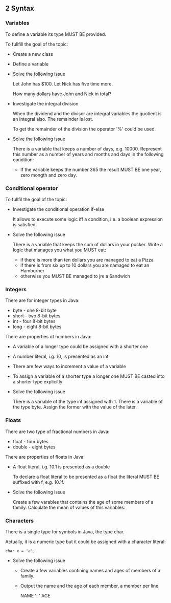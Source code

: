 ## 2 Syntax

### Variables

To define a variable its type MUST BE provided.

To fullfill the goal of the topic:

- Create a new class

- Define a variable

- Solve the following issue

    Let John has $100. Let Nick has five time more.

    How many dollars have John and Nick in total?

- Investigate the integral division

    When the dividend and the divisor are integral variables
    the quotient is an integral also. The remainder is lost.

    To get the remainder of the division the operator '%'
    could be used.

- Solve the following issue

    There is a variable that keeps a number of days, e.g. 10000.
    Represent this number as a number of years and months and days
    in the following condition:

    - If the variable keeps the number 365 the result MUST BE one year,
      zero mongth and zero day.

### Conditional operator

To fullfil the goal of the topic:

- Investigate the conditional operation if-else

    It allows to execute some logic iff a condition, i.e. a boolean expression
    is satisfied.

- Solve the following issue

    There is a variable that keeps the sum of dollars in your pocker. Write
    a logic that manages you what you MUST eat:

    - if there is more than ten dollars you are managed to eat a Pizza
    - if there is from six up to 10 dollars you are namaged to eat an Hamburher
    - otherwise you MUST BE managed to jre a Sandwich

### Integers

There are for integer types in Java:

- byte - one 8-bit byte
- short - two 8-bit bytes
- int - four 8-bit bytes
- long - eight 8-bit bytes

There are properties of numbers in Java:

- A variable of a longer type could be assigned with a shorter one

- A number literal, i.g. 10, is presented as an int

- There are few ways to increment a value of a variable

- To assign a variable of a shorter type a longer one MUST BE casted into
  a shorter type explicitly

- Solve the following issue

    There is a variable of the type int assigned with 1. There is a variable
    of the type byte. Assign the former with the value of the later.

### Floats

There are two type of fractional numbers in Java:

- float - four bytes
- double - eight bytes

There are properties of floats in Java:

- A float literal, i.g. 10.1 is presented as a double

    To declare a float literal to be presented as a float the literal
    MUST BE suffixed with f, e.g. 10.1f.

- Solve the following issue

    Create a few varables that contains the age of some members of a family.
    Calculate the mean of values of this variables.

### Characters

There is a single type for symbols in Java, the type char.

Actually, it is a numeric type but it could be assigned with
a character literal:

    char x = 'a';

- Solve the following issue

    - Create a few variables contining names and ages of members of a family.

    - Output the name and the age of each member, a member per line

        NAME ': ' AGE
